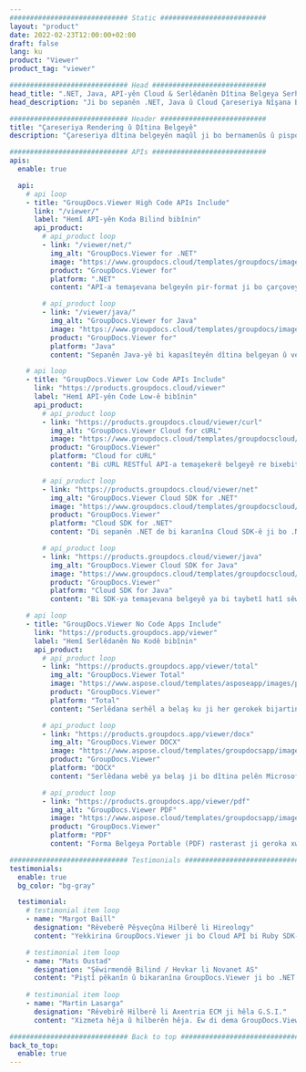 ```yaml
---
############################# Static ##########################
layout: "product"
date: 2022-02-23T12:00:00+02:00
draft: false
lang: ku
product: "Viewer"
product_tag: "viewer"

############################# Head ############################
head_title: ".NET, Java, API-yên Cloud & Serlêdanên Dîtina Belgeya Serhêl ji hêla GroupDocs ve"
head_description: "Ji bo sepanên .NET, Java û Cloud Çareseriya Nîşana Belgeya tev-di-yek bistînin. Formên belgeyên hevpar ên serhêl bi karanîna taybetmendiya kaş û avêtinê ya hêsan bibînin."

############################# Header ##########################
title: "Çareseriya Rendering û Dîtina Belgeyê"
description: "Çareseriya dîtina belgeyên maqûl ji bo bernamenûs û pisporan ku formatên pelan ên ku bi berfirehî têne bikar anîn li her deverê pêşkêş û nîşan bidin."

############################# APIs ############################
apis:
  enable: true

  api:
    # api loop
    - title: "GroupDocs.Viewer High Code APIs Include"
      link: "/viewer/"
      label: "Hemî API-yên Koda Bilind bibînin"
      api_product:
        # api_product loop
        - link: "/viewer/net/"
          img_alt: "GroupDocs.Viewer for .NET"
          image: "https://www.groupdocs.cloud/templates/groupdocs/images/product-logos/groupdocs-viewer-net.png"
          product: "GroupDocs.Viewer for"
          platform: ".NET"
          content: "API-a temaşevana belgeyên pir-format ji bo çarçoveyên .NET û Mono ku ji nav serlêdanên we zêdetirî 190 formatên pelan ên populer pêşkêşî dike."

        # api_product loop
        - link: "/viewer/java/"
          img_alt: "GroupDocs.Viewer for Java"
          image: "https://www.groupdocs.cloud/templates/groupdocs/images/product-logos/groupdocs-viewer-java.png"
          product: "GroupDocs.Viewer for"
          platform: "Java"
          content: "Sepanên Java-yê bi kapasîteyên dîtina belgeyan û vegotinê hêzdar bikin da ku cûrbecûr belge, wêne û diagraman nîşan bidin."

    # api loop
    - title: "GroupDocs.Viewer Low Code APIs Include"
      link: "https://products.groupdocs.cloud/viewer"
      label: "Hemî API-yên Code Low-ê bibînin"
      api_product:
        # api_product loop
        - link: "https://products.groupdocs.cloud/viewer/curl"
          img_alt: "GroupDocs.Viewer Cloud for cURL"
          image: "https://www.groupdocs.cloud/templates/groupdocscloud/images/sdk/272x272/groupdocs_viewer-for-curl.png"
          product: "GroupDocs.Viewer"
          platform: "Cloud for cURL"
          content: "Bi cURL RESTful API-a temaşekerê belgeyê re bixebitin da ku zû Microsoft Office, PDF û pelên pelan ên din ên hevpar di serîlêdanên xwe de bi lez bidin û nîşan bidin."

        # api_product loop
        - link: "https://products.groupdocs.cloud/viewer/net"
          img_alt: "GroupDocs.Viewer Cloud SDK for .NET"
          image: "https://www.groupdocs.cloud/templates/groupdocscloud/images/sdk/272x272/groupdocs_viewer-for-net.png"
          product: "GroupDocs.Viewer"
          platform: "Cloud SDK for .NET"
          content: "Di sepanên .NET de bi karanîna Cloud SDK-ê ji bo .NET-ê şiyanên dîtina formatên belgeyên bihêz zêde bikin. Belgeyên di HTML, PDF an jî wekî wêneyê de bibînin."

        # api_product loop
        - link: "https://products.groupdocs.cloud/viewer/java"
          img_alt: "GroupDocs.Viewer Cloud SDK for Java"
          image: "https://www.groupdocs.cloud/templates/groupdocscloud/images/sdk/272x272/groupdocs_viewer-for-java.png"
          product: "GroupDocs.Viewer"
          platform: "Cloud SDK for Java"
          content: "Bi SDK-ya temaşevana belgeyê ya bi taybetî hatî sêwirandin ji bo Java-yê taybetmendiyên pêşkêşkirina belgeyên pêbaweriya bilind li ser sepanên xwe yên java zêde bikin."

    # api loop
    - title: "GroupDocs.Viewer No Code Apps Include" 
      link: "https://products.groupdocs.app/viewer"
      label: "Hemî Serlêdanên No Kodê bibînin"
      api_product:
        # api_product loop
        - link: "https://products.groupdocs.app/viewer/total"
          img_alt: "GroupDocs.Viewer Total"
          image: "https://www.aspose.cloud/templates/asposeapp/images/products/logo/aspose_viewer-app.png"
          product: "GroupDocs.Viewer"
          platform: "Total"
          content: "Serlêdana serhêl a belaş ku ji her gerokek bijartina we zêdetirî 190 formatên pelan bibînin."

        # api_product loop
        - link: "https://products.groupdocs.app/viewer/docx"
          img_alt: "GroupDocs.Viewer DOCX"
          image: "https://www.aspose.cloud/templates/groupdocsapp/images/products/logo/groupdocs_words-app.png"
          product: "GroupDocs.Viewer"
          platform: "DOCX"
          content: "Serlêdana webê ya belaş ji bo dîtina pelên Microsoft Word-ê serhêl ji her cîhazê."

        # api_product loop
        - link: "https://products.groupdocs.app/viewer/pdf"
          img_alt: "GroupDocs.Viewer PDF"
          image: "https://www.aspose.cloud/templates/groupdocsapp/images/products/logo/groupdocs_pdf-app.png"
          product: "GroupDocs.Viewer"
          platform: "PDF"
          content: "Forma Belgeya Portable (PDF) rasterast ji geroka xweya webê bibînin."

############################# Testimonials ###############################
testimonials:
  enable: true
  bg_color: "bg-gray"

  testimonial:
    # testimonial item loop
    - name: "Margot Baill"
      designation: "Rêveberê Pêşveçûna Hilberê li Hireology"
      content: "Yekkirina GroupDocs.Viewer ji bo Cloud API bi Ruby SDK-ya wan a fantastîk re hêsan bû. Li wir ew çend pargîdaniyên ku amade ne li ser tiştê ku em dixwazin bi me re bixebitin hene. Ew hevkariyek mezin e."

    # testimonial item loop
    - name: "Mats Oustad"
      designation: "Şêwirmendê Bilind / Hevkar li Novanet AS"
      content: "Piştî pêkanîn û bikaranîna GroupDocs.Viewer ji bo .NET di projeyê de xuya dike ku pir baş dixebite. Min bi gelek belgeyan ceriband û heya nuha pir baş e. Her tiştê ku min jê re avêtiye xweş vedibêje û bi qasî ku di temaşekerek PDF an MS Word de xweş xuya dike."
              
    # testimonial item loop
    - name: "Martin Lasarga"
      designation: "Rêvebirê Hilberê li Axentria ECM ji hêla G.S.I."
      content: "Xizmeta hêja û hilberên hêja. Ew di dema GroupDocs.Viewer ji bo pêvajoya pêkanîna .NET-ê de pir alîkar û bersivdar bûn, nekare wan bi têra xwe pêşniyar bike."

############################# Back to top ###############################
back_to_top:
  enable: true
---
```

